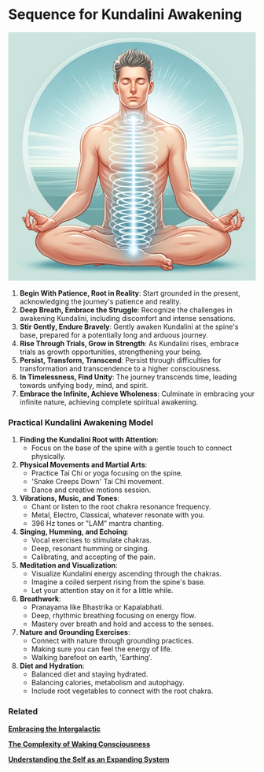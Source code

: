 # Sequence for Kundalini Awakening

![DALL·E 2023-11-28 11.38.45 - An illustration of a man practicing Kundalini yoga. He is seated in a meditative pose, eyes closed, with a serene expression. The image shows subtle e.png](Sequence%20for%20Kundalini%20Awakening%207df5fb24a4cb4897b7e13f6816ad4422/DALLE_2023-11-28_11.38.45_-_An_illustration_of_a_man_practicing_Kundalini_yoga._He_is_seated_in_a_meditative_pose_eyes_closed_with_a_serene_expression._The_image_shows_subtle_e.png)

1. **Begin With Patience, Root in Reality**: 
Start grounded in the present, acknowledging the journey's patience and reality.
2. **Deep Breath, Embrace the Struggle**: 
Recognize the challenges in awakening Kundalini, including discomfort and intense sensations.
3. **Stir Gently, Endure Bravely**: 
Gently awaken Kundalini at the spine's base, prepared for a potentially long and arduous journey.
4. **Rise Through Trials, Grow in Strength**: 
As Kundalini rises, embrace trials as growth opportunities, strengthening your being.
5. **Persist, Transform, Transcend**: 
Persist through difficulties for transformation and transcendence to a higher consciousness.
6. **In Timelessness, Find Unity**: 
The journey transcends time, leading towards unifying body, mind, and spirit.
7. **Embrace the Infinite, Achieve Wholeness**: 
Culminate in embracing your infinite nature, achieving complete spiritual awakening.

### **Practical Kundalini Awakening Model**

1. **Finding the Kundalini Root with Attention**:
    - Focus on the base of the spine with a gentle touch to connect physically.
2. **Physical Movements and Martial Arts**:
    - Practice Tai Chi or yoga focusing on the spine.
    - 'Snake Creeps Down' Tai Chi movement.
    - Dance and creative motions session.
3. **Vibrations, Music, and Tones**:
    - Chant or listen to the root chakra resonance frequency.
    - Metal, Electro, Classical, whatever resonate with you.
    - 396 Hz tones or "LAM" mantra chanting.
4. **Singing, Humming, and Echoing**:
    - Vocal exercises to stimulate chakras.
    - Deep, resonant humming or singing.
    - Calibrating, and accepting of the pain.
5. **Meditation and Visualization**:
    - Visualize Kundalini energy ascending through the chakras.
    - Imagine a coiled serpent rising from the spine's base.
    - Let your attention stay on it for a little while.
6. **Breathwork**:
    - Pranayama like Bhastrika or Kapalabhati.
    - Deep, rhythmic breathing focusing on energy flow.
    - Mastery over breath and hold and access to the senses.
7. **Nature and Grounding Exercises**:
    - Connect with nature through grounding practices.
    - Making sure you can feel the energy of life.
    - Walking barefoot on earth, 'Earthing'.
8. **Diet and Hydration**:
    - Balanced diet and staying hydrated.
    - Balancing calories, metabolism and autophagy.
    - Include root vegetables to connect with the root chakra.

### Related

[**Embracing the Intergalactic**](Embracing%20the%20Intergalactic%207f307a9b48fb4da6a2c2b8397ad9fd83.md) 

[**The Complexity of Waking Consciousness**](The%20Complexity%20of%20Waking%20Consciousness%20f85df004f9494d09b6e07bc043e21012.md) 

[**Understanding the Self as an Expanding System**](Understanding%20the%20Self%20as%20an%20Expanding%20System%204a7b4cc3fc194ced904fb2f158564db7.md)